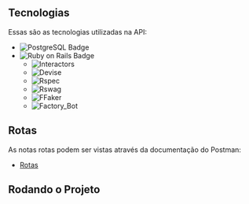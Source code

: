 ## Tecnologias
Essas são as tecnologias utilizadas na API:
- ![PostgreSQL Badge](https://img.shields.io/badge/PostgreSQL-4169E1?logo=postgresql&logoColor=fff&style=for-the-badge)
- ![Ruby on Rails Badge](https://img.shields.io/badge/Ruby%20on%20Rails-D30001?logo=rubyonrails&logoColor=fff&style=for-the-badge)
  - ![Interactors](https://img.shields.io/badge/interactors-%23CC342D.svg?style=for-the-badge&logo=rubygems&logoColor=white)
  - ![Devise](https://img.shields.io/badge/devise-%23CC342D.svg?style=for-the-badge&logo=rubygems&logoColor=white)
  - ![Rspec](https://img.shields.io/badge/rspec-%23CC342D.svg?style=for-the-badge&logo=rubygems&logoColor=white)
  - ![Rswag](https://img.shields.io/badge/rswag-%23CC342D.svg?style=for-the-badge&logo=rubygems&logoColor=white)
  - ![FFaker](https://img.shields.io/badge/ffaker-%23CC342D.svg?style=for-the-badge&logo=rubygems&logoColor=white)
  - ![Factory_Bot](https://img.shields.io/badge/factory_bot-%23CC342D.svg?style=for-the-badge&logo=rubygems&logoColor=white)
## Rotas
As notas rotas podem ser vistas através da documentação do Postman:
- [Rotas](https://documenter.getpostman.com/view/27353559/2s9YXfbPDt)
  
## Rodando o Projeto

